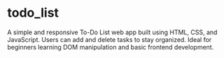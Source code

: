 # todo_list
A simple and responsive To-Do List web app built using HTML, CSS, and JavaScript. Users can add and delete tasks to stay organized. Ideal for beginners learning DOM manipulation and basic frontend development.
